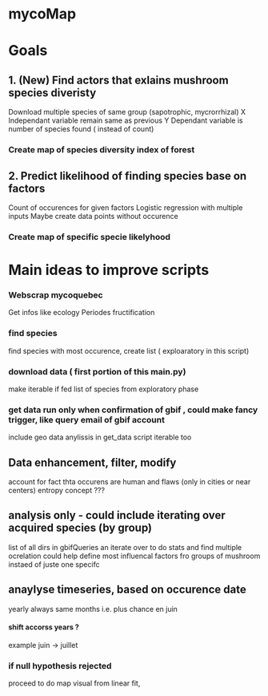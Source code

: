 # mycoMap

# Goals

## 1. (New) Find actors that exlains mushroom species diveristy 

Download multiple species of same group (sapotrophic, mycrorrhizal)
X Independant variable remain same as previous
Y Dependant variable is number of species found ( instead of count) 

### Create map of species diversity index of forest 

## 2. Predict likelihood of finding species base on factors 

Count of occurences for given factors
Logistic regression with multiple inputs 
Maybe create data points without occurence 

### Create map of specific specie likelyhood 

# Main ideas to improve scripts 

### Webscrap mycoquebec 
Get infos like 
ecology
Periodes fructification

### find species 
find species with most occurence, create list ( exploaratory in this script)

### download data ( first portion of this main.py)
make iterable if fed list of species from exploratory phase

### get data run only when confirmation of gbif , could make fancy trigger, like query email of gbif account 
include geo data anylissis in get_data script
iterable too

## Data enhancement, filter, modify 
account for fact thta occurens are human and flaws (only in cities or near centers)
entropy concept ???

## analysis only - could include iterating over acquired species (by group) 
list of all dirs in gbifQueries an iterate over to do stats and find multiple ocrelation 
could help define most influencal factors fro groups of mushroom instaed of juste one specifc

## anaylyse timeseries, based on occurence date 

yearly always same months
i.e. plus chance en juin 
#### shift accorss years ?
example juin -> juillet 

### if null hypothesis rejected 

proceed to do map visual 
from linear fit, 
  